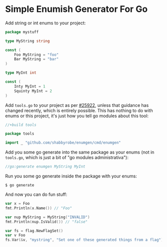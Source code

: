 Simple Enumish Generator For Go
===============================

Add string or int enums to your project:

```go
package mystuff

type MyString string

const (
    Foo MyString = "foo"
    Bar MyString = "bar"
)

type MyInt int

const (
    Inty MyInt = 1
    Squinty MyInt = 2
)
```

Add `tools.go` to your project as per [#25922](https://github.com/golang/go/issues/25922),
unless that guidance has changed recently, which is entirely possible. This has nothing
to do with enums or this project, it's just how you tell go modules about this tool:

```go
//+build tools

package tools

import _ "github.com/shabbyrobe/enumgen/cmd/enumgen"
```

Add you some go generate into the same package as your enums (not in
`tools.go`, which is just a bit of "go modules administrativa"):

```go
//go:generate enumgen MyString MyInt
```

Run you some go generate inside the package with your enums:

    $ go generate

And now you can do fun stuff:

```go
var x = Foo
fmt.Println(x.Name()) // "Foo"

var nup MyString = MyString("INVALID")
fmt.Println(nup.IsValid()) // "false"

var fs = flag.NewFlagSet()
var v Foo
fs.Var(&v, "mystring", "Set one of these generated things from a flag")
```
